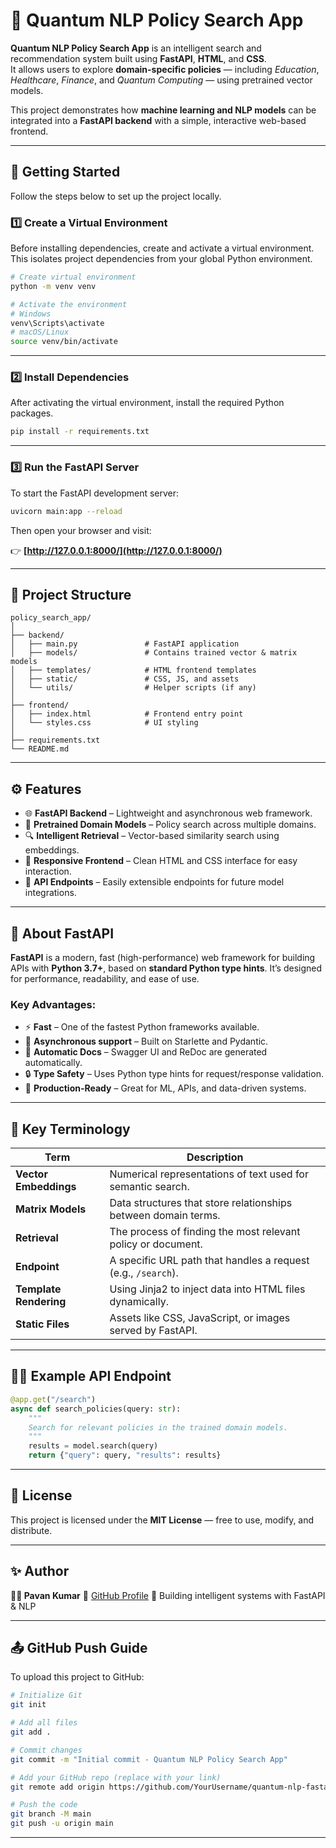 # 🧠 Quantum NLP Policy Search App

**Quantum NLP Policy Search App** is an intelligent search and recommendation system built using **FastAPI**, **HTML**, and **CSS**.  
It allows users to explore **domain-specific policies** — including *Education*, *Healthcare*, *Finance*, and *Quantum Computing* — using pretrained vector models.

This project demonstrates how **machine learning and NLP models** can be integrated into a **FastAPI backend** with a simple, interactive web-based frontend.

---

## 🚀 Getting Started

Follow the steps below to set up the project locally.

### 1️⃣ Create a Virtual Environment

Before installing dependencies, create and activate a virtual environment.  
This isolates project dependencies from your global Python environment.

```bash
# Create virtual environment
python -m venv venv

# Activate the environment
# Windows
venv\Scripts\activate
# macOS/Linux
source venv/bin/activate
````

---

### 2️⃣ Install Dependencies

After activating the virtual environment, install the required Python packages.

```bash
pip install -r requirements.txt
```

---

### 3️⃣ Run the FastAPI Server

To start the FastAPI development server:

```bash
uvicorn main:app --reload
```

Then open your browser and visit:

👉 **[http://127.0.0.1:8000/](http://127.0.0.1:8000/)**

---

## 🧩 Project Structure

```
policy_search_app/
│
├── backend/
│   ├── main.py               # FastAPI application
│   ├── models/               # Contains trained vector & matrix models
│   ├── templates/            # HTML frontend templates
│   ├── static/               # CSS, JS, and assets
│   └── utils/                # Helper scripts (if any)
│
├── frontend/
│   ├── index.html            # Frontend entry point
│   └── styles.css            # UI styling
│
├── requirements.txt
└── README.md
```

---

## ⚙️ Features

* 🌐 **FastAPI Backend** – Lightweight and asynchronous web framework.
* 🧠 **Pretrained Domain Models** – Policy search across multiple domains.
* 🔍 **Intelligent Retrieval** – Vector-based similarity search using embeddings.
* 🎨 **Responsive Frontend** – Clean HTML and CSS interface for easy interaction.
* 🧾 **API Endpoints** – Easily extensible endpoints for future model integrations.

---

## 🧠 About FastAPI

**FastAPI** is a modern, fast (high-performance) web framework for building APIs with **Python 3.7+**, based on **standard Python type hints**.
It’s designed for performance, readability, and ease of use.

### Key Advantages:

* ⚡ **Fast** – One of the fastest Python frameworks available.
* 🧩 **Asynchronous support** – Built on Starlette and Pydantic.
* 🧠 **Automatic Docs** – Swagger UI and ReDoc are generated automatically.
* 🔒 **Type Safety** – Uses Python type hints for request/response validation.
* 🚀 **Production-Ready** – Great for ML, APIs, and data-driven systems.

---

## 🧬 Key Terminology

| Term                   | Description                                                    |
| ---------------------- | -------------------------------------------------------------- |
| **Vector Embeddings**  | Numerical representations of text used for semantic search.    |
| **Matrix Models**      | Data structures that store relationships between domain terms. |
| **Retrieval**          | The process of finding the most relevant policy or document.   |
| **Endpoint**           | A specific URL path that handles a request (e.g., `/search`).  |
| **Template Rendering** | Using Jinja2 to inject data into HTML files dynamically.       |
| **Static Files**       | Assets like CSS, JavaScript, or images served by FastAPI.      |

---


## 🧑‍💻 Example API Endpoint

```python
@app.get("/search")
async def search_policies(query: str):
    """
    Search for relevant policies in the trained domain models.
    """
    results = model.search(query)
    return {"query": query, "results": results}
```

---

## 🧾 License

This project is licensed under the **MIT License** — free to use, modify, and distribute.

---

## ✨ Author

**👨‍💻 Pavan Kumar**
🔗 [GitHub Profile](https://github.com/Pavan-244)
🚀 Building intelligent systems with FastAPI & NLP

---

## 📤 GitHub Push Guide

To upload this project to GitHub:

```bash
# Initialize Git
git init

# Add all files
git add .

# Commit changes
git commit -m "Initial commit - Quantum NLP Policy Search App"

# Add your GitHub repo (replace with your link)
git remote add origin https://github.com/YourUsername/quantum-nlp-fastapi.git

# Push the code
git branch -M main
git push -u origin main
```

---
